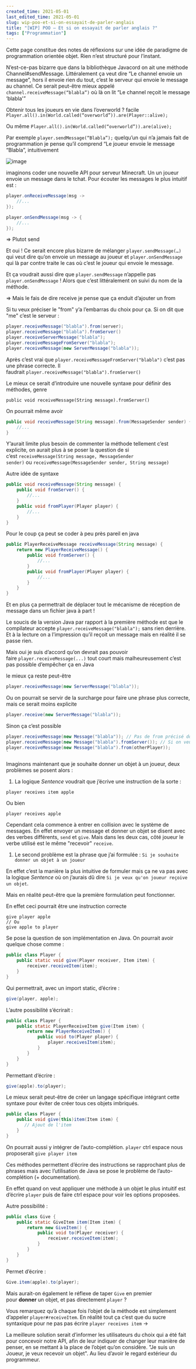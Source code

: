 ```yaml
---
created_time: 2021-05-01
last_edited_time: 2021-05-01
slug: wip-poo-et-si-on-essayait-de-parler-anglais
title: "[WIP] POO — Et si on essayait de parler anglais ?"
tags: ["Programmation"]
---
```

Cette page constitue des notes de réflexions sur une idée de paradigme de programmation orientée objet. Rien n’est structuré pour l’instant.

N’est-ce-pas bizarre que dans la bibliothèque Javacord on ait une méthode Channel#sendMessage. Littéralement ça veut dire “Le channel envoie un message”, hors il envoie rien du tout, c’est le serveur qui envoie le message au channel. Ce serait peut-être mieux appelé `channel.receiveMessage(“blabla”)` où là on lit “Le channel reçoit le message ‘blabla'”

Obtenir tous les joueurs en vie dans l’overworld ? facile `Player.all().in(World.called(“overworld”)).are(Player::alive);`

Ou même `Player.all().in(World.called(“overworld”)).are(alive);`

Par exemple `player.sendMessage(“Blabla”);` quelqu’un qui n’a jamais fait de programmation je pense qu’il comprend “Le joueur envoie le message “Blabla”, intuitivement

![image](./images/72edfffd-c709-40ff-b9d3-4f1d1f9ef594.png)

imaginons coder une nouvelle API pour serveur Minecraft. Un un joueur envoie un message dans le tchat. Pour écouter les messages le plus intuitif est :

```java
player.onReceiveMessage(msg ->
    //...
});

```

```java
player.onSendMessage(msg -> {
    //...
});

```

⇒ Plutot send

Et oui ! Ce serait encore plus bizarre de mélanger `player.sendMessage(…)` qui veut dire qu’on envoie un message au joueur et `player.onSendMessage` qui là par contre traite le cas où c’est le joueur qui envoie le message.

Et ça voudrait aussi dire que `player.sendMessage` n’appelle pas `player.onSendMessage` ! Alors que c’est littéralement on suivi du nom de la méthode.

⇒ Mais le fais de dire receive je pense que ça enduit d’ajouter un from

Si tu veux préciser le "from" y’a l’embarras du choix pour ça. Si on dit que "me" c’est le serveur :

```java
player.receiveMessage("blabla").from(server);
player.receiveMessage("blabla").fromServer()
player.receiveServerMessage("blabla");
player.receiveMessageFromServer("blabla");
player.receiveMessage(new ServerMessage("blabla"));

```

Après c’est vrai que `player.receiveMessageFromServer("blabla")` c’est pas une phrase correcte. Il faudrait `player.receiveMessage("blabla").fromServer()`

Le mieux ce serait d’introduire une nouvelle syntaxe pour définir des méthodes, genre

`public void receiveMessage(String message).fromServer()`

On pourrait même avoir

```java
public void receiveMessage(String message).from(MessageSender sender) {
    //...
}

```

Y’aurait limite plus besoin de commenter la méthode tellement c’est explicite, on aurait plus à se poser la question de si c’est `receiveMessage(String message, MessageSender sender)` ou `receiveMessage(MessageSender sender, String message)`

Autre idée de syntaxe

```java
public void receiveMessage(String message) {
    public void fromServer() {
        //...
    }
    public void fromPlayer(Player player) {
        //...
    }
}

```

Pour le coup ça peut se coder à peu près pareil en java

```java
public PlayerReceiveMessage receiveMessage(String message) {
    return new PlayerReceiveMessage() {
        public void fromServer() {
            //...
        }
        public void fromPlayer(Player player) {
            //...
        }
    }
}

```

Et en plus ça permettrait de déplacer tout le mécanisme de réception de message dans un fichier java à part !

Le soucis de la version Java par rapport à la première méthode est que le compilateur accepte `player.receiveMessage("blabla");` sans rien derrière. Et à la lecture on a l’impression qu’il reçoit un message mais en réalité il se passe rien.

Mais oui je suis d’accord qu’on devrait pas pouvoir faire `player.receiveMessage(...)` tout court mais malheureusement c’est pas possible d’empêcher ça en Java

le mieux ça reste peut-être

```java
player.receiveMessage(new ServerMessage("blabla"));

```

Ou on pourrait se servir de la surcharge pour faire une phrase plus correcte, mais ce serait moins explicite

```java
player.receive(new ServerMessage("blabla"));

```

Sinon ça c’est possible

```java
player.receiveMessage(new Message("blabla")); // Pas de from précisé donc on dit par défaut que le sender c'est le serveur
player.receiveMessage(new Message("blabla").fromServer()); // Si on veut on peut expliciter que le sender est le serveur mais cette instruction ne fera rien
player.receiveMessage(new Message("blabla").from(otherPlayer));
`
```

Imaginons maintenant que je souhaite donner un objet à un joueur, deux problèmes se posent alors :

1. La logique *Sentence* voudrait que j’écrive une instruction de la sorte :

```
player receives item apple

```

Ou bien

```
player receives apple

```

Cependant cela commence à entrer en collision avec le système de messages. En effet envoyer un message et donner un objet se disent avec des verbes différents, `send` et `give`. Mais dans les deux cas, côté joueur le verbe utilisé est le même "recevoir" `receive`.

1. Le second problème est la phrase que j’ai formulée : `Si je souhaite donner un objet à un joueur`

En effet c’est la manière la plus intuitive de formuler mais ça ne va pas avec la logique *Sentence* où on j’aurais dû dire `Si je veux qu'on joueur reçoive un objet`.

Mais en réalité peut-être que la première formulation peut fonctionner.

En effet ceci pourrait être une instruction correcte

```
give player apple
// Ou
give apple to player

```

Se pose la question de son implémentation en Java. On pourrait avoir quelque chose comme :

```java
public class Player {
    public static void give(Player receiver, Item item) {
        receiver.receiveItem(item);
    }
}

```

Qui permettrait, avec un import static, d’écrire :

```java
give(player, apple);

```

L’autre possibilité s’écrirait :

```java
public class Player {
    public static PlayerReceiveItem give(Item item) {
        return new PlayerReceiveItem() {
            public void to(Player player) {
                player.receivesItem(item);
            }
        }
    }
}

```

Permettant d’écrire :

```java
give(apple).to(player);

```

Le mieux serait peut-être de créer un langage spécifique intégrant cette syntaxe pour éviter de créer tous ces objets imbriqués.

```java
public class Player {
    public void give(this)item(Item item) {
       // Ajout de l'item
    }
}

```

On pourrait aussi y intégrer de l’auto-complétion. `player` ctrl espace nous proposerait `give player item`

Ces méthodes permettent d’écrire des instructions se rapprochant plus de phrases mais avec l’utilisation de Java se pose le problème de l’auto-complétion (+ documentation).

En effet quand on veut appliquer une méthode à un objet le plus intuitif est d’écrire `player` puis de faire ctrl espace pour voir les options proposées.

Autre possibilité :

```java
public class Give {
    public static GiveItem item(Item item) {
        return new GiveItem() {
            public void to(Player receiver) {
                receiver.receiveItem(item);
            }
        }
    }
}

```

Permet d’écrire :

```java
Give.item(apple).to(player);

```

Mais aurait-on également le réflexe de taper `Give` en premier pour **donner** un objet, et pas directement `player` ?

Vous remarquez qu’à chaque fois l’objet de la méthode est simplement d’appeler `player#receiveItem`. En réalité tout ça c’est que du sucre syntaxique pour ne pas pas écrire `player receives item` ->

La meilleure solution serait d’informer les utilisateurs du choix qui a été fait pour concevoir notre API, afin de leur indiquer de changer leur manière de penser, en se mettant à la place de l’objet qu’on considère. "Je suis un Joueur, je veux recevoir un objet". Au lieu d’avoir le regard extérieur du programmeur.
